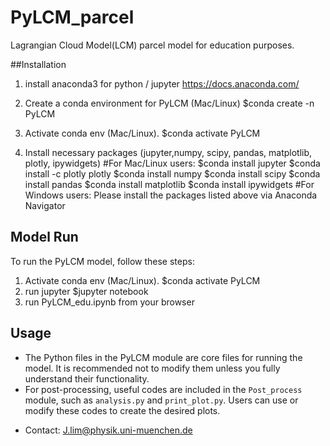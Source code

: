 # PyLCM_parcel
Lagrangian Cloud Model(LCM) parcel model for education purposes. 

##Installation
1. install anaconda3 for python / jupyter
https://docs.anaconda.com/

2. Create a conda environment for PyLCM (Mac/Linux)
$conda create -n PyLCM

3. Activate conda env (Mac/Linux).
$conda activate  PyLCM

4. Install necessary packages (jupyter,numpy, scipy, pandas, matplotlib, plotly, ipywidgets)
#For Mac/Linux users:
  $conda install jupyter
  $conda install -c plotly plotly
  $conda install numpy
  $conda install scipy
  $conda install pandas
  $conda install matplotlib
  $conda install ipywidgets
#For Windows users:
  Please install the packages listed above via Anaconda Navigator

## Model Run
To run the PyLCM model, follow these steps:
1. Activate conda env (Mac/Linux).
  $conda activate  PyLCM
2. run jupyter
   $jupyter notebook
3. run PyLCM_edu.ipynb from your browser 


## Usage
- The Python files in the PyLCM module are core files for running the model. It is recommended not to modify them unless you fully understand their functionality.
- For post-processing, useful codes are included in the `Post_process` module, such as `analysis.py` and `print_plot.py`. Users can use or modify these codes to create the desired plots.

* Contact: J.lim@physik.uni-muenchen.de
